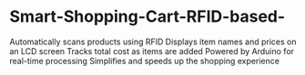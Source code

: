 # Smart-Shopping-Cart-RFID-based-
Automatically scans products using RFID Displays item names and prices on an LCD screen Tracks total cost as items are added Powered by Arduino for real-time processing Simplifies and speeds up the shopping experience
